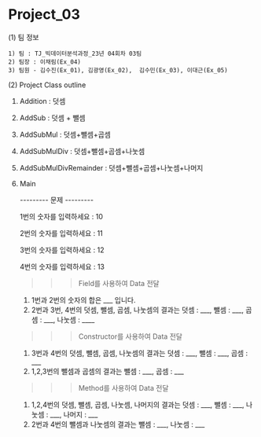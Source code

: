 # Project_03
(1) 팀 정보

    1) 팀 : TJ_빅데이터분석과정_23년 04회차 03팀
    2) 팀장 : 이채림(Ex_04)
    3) 팀원 - 김수진(Ex_01), 김광영(Ex_02),  김수민(Ex_03), 이대근(Ex_05)

(2) Project Class outline
1. Addition : 덧셈
2. AddSub : 덧셈 + 뺄셈
3. AddSubMul : 덧셈+뺄셈+곱셈
4. AddSubMulDiv : 덧셈+뺄셈+곱셈+나눗셈
5. AddSubMulDivRemainder : 덧셈+뺄셈+곱셈+나눗셈+나머지
6. Main

   --------- 문제 ---------
   
   1번의 숫자를 입력하세요 : 10
   
   2번의 숫자를 입력하세요 : 11
   
   3번의 숫자를 입력하세요 : 12
   
   4번의 숫자를 입력하세요 : 13

   >>> Field를 사용하여 Data 전달
   1. 1번과 2번의 숫자의 합은 ___ 입니다.
   2. 2번과 3번, 4번의 덧셈, 뺄셈, 곱셈, 나눗셈의 결과는 덧셈 : ___, 뺄셈 : ___, 곱셈 : ___, 나눗셈 : ____


   >>> Constructor를 사용하여 Data 전달
   1. 3번과 4번의 덧셈, 뺄셈, 곱셈, 나눗셈의 결과는 덧셈 : ___, 뺄셈 : ___, 곱셈 : ___
   2. 1,2,3번의 뺄셈과 곱셈의 결과는 뺄셈 : ___, 곱셈 : ___

  
   >>> Method를 사용하여 Data 전달
   1. 1,2,4번의 덧셈, 뺄셈, 곱셈, 나눗셈, 나머지의 결과는 덧셈 : ___, 뺄셈 : ___, 나눗셈 : ___, 나머지 : ___
   2. 2번과 4번의 뺄셈과 나눗셈의 결과는 뺄셈 : ___, 나눗셈 : ___
